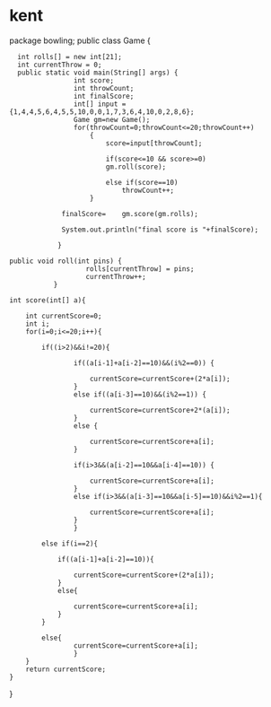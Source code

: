 # kent
package bowling;
public class Game {
	 
	  int rolls[] = new int[21];
	  int currentThrow = 0;
	  public static void main(String[] args) {
					int score;
					int throwCount;
					int finalScore;
					int[] input = {1,4,4,5,6,4,5,5,10,0,0,1,7,3,6,4,10,0,2,8,6};				    				
					Game gm=new Game();					
					for(throwCount=0;throwCount<=20;throwCount++)
						{
							score=input[throwCount];
						
							if(score<=10 && score>=0)
							gm.roll(score);
						
							else if(score==10)
								throwCount++;
					    }
					
				 finalScore=	gm.score(gm.rolls);
				
				 System.out.println("final score is "+finalScore);
				
			 	}
			 	
	public void roll(int pins) {
					   rolls[currentThrow] = pins;
					   currentThrow++;
		       }
				
	int score(int[] a){
		
		int currentScore=0;
		int i;
		for(i=0;i<=20;i++){			
			
			if((i>2)&&i!=20){
				
					if((a[i-1]+a[i-2]==10)&&(i%2==0)) {
						
						currentScore=currentScore+(2*a[i]);
					}
					else if((a[i-3]==10)&&(i%2==1)) {
						
						currentScore=currentScore+2*(a[i]);
					}
					else {
						
						currentScore=currentScore+a[i];
					}
					
					if(i>3&&(a[i-2]==10&&a[i-4]==10)) {
					
						currentScore=currentScore+a[i];
					}
					else if(i>3&&(a[i-3]==10&&a[i-5]==10)&&i%2==1){
						
						currentScore=currentScore+a[i];
					}
					}
			
			else if(i==2){
				
				if((a[i-1]+a[i-2]==10)){
					
					currentScore=currentScore+(2*a[i]);
				}
				else{
					
					currentScore=currentScore+a[i];
				}
			}
			
			else{
					currentScore=currentScore+a[i];
					}
		}
		return currentScore;
	}
}
